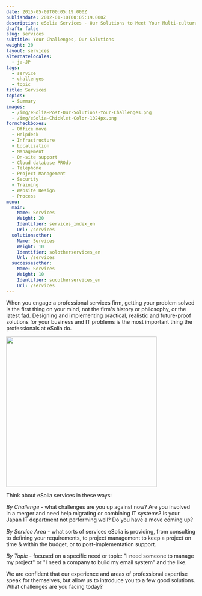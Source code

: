 ```yaml
---
date: 2015-05-09T00:05:19.000Z
publishdate: 2012-01-10T00:05:19.000Z
description: eSolia Services - Our Solutions to Meet Your Multi-cultural, Project or System Challenges
draft: false
slug: services
subtitle: Your Challenges, Our Solutions
weight: 20
layout: services
alternatelocales:
  - ja-JP
tags:
  - service
  - challenges
  - topic
title: Services
topics:
  - Summary
images:
  - /img/eSolia-Post-Our-Solutions-Your-Challenges.png
  - /img/eSolia-Chicklet-Color-1024px.png
formcheckboxes:
  - Office move
  - Helpdesk
  - Infrastructure
  - Localization
  - Management
  - On-site support
  - Cloud database PROdb
  - Telephone
  - Project Management
  - Security
  - Training
  - Website Design
  - Process
menu:
  main:
    Name: Services
    Weight: 20
    Identifier: services_index_en
    Url: /services
  solutionsother:
    Name: Services
    Weight: 10
    Identifier: solotherservices_en
    Url: /services
  successesother:
    Name: Services
    Weight: 10
    Identifier: sucotherservices_en
    Url: /services
---
```


When you engage a professional services firm, getting your problem solved is the first thing on your mind, not the firm's history or philosophy, or the latest fad. Designing and implementing practical, realistic and future-proof solutions for your business and IT problems is the most important thing the professionals at eSolia do.

<div class="image-container">
<img class="materialboxed right responsive-img" data-caption="Security vs Convenience" width="400" src="/img/eSolia-Post-Our-Solutions-Your-Challenges.png">
</div>

Think about eSolia services in these ways:

_By Challenge_ - what challenges are you up against now? Are you involved in a merger and need help migrating or combining IT systems? Is your Japan IT department not performing well? Do you have a move coming up?

_By Service Area_ - what sorts of services eSolia is providing, from consulting to defining your requirements, to project management to keep a project on time & within the budget, or to post-implementation support.

_By Topic_ - focused on a specific need or topic: "I need someone to manage my project" or "I need a company to build my email system" and the like.

We are confident that our experience and areas of professional expertise speak for themselves, but allow us to introduce you to a few good solutions. What challenges are you facing today?
